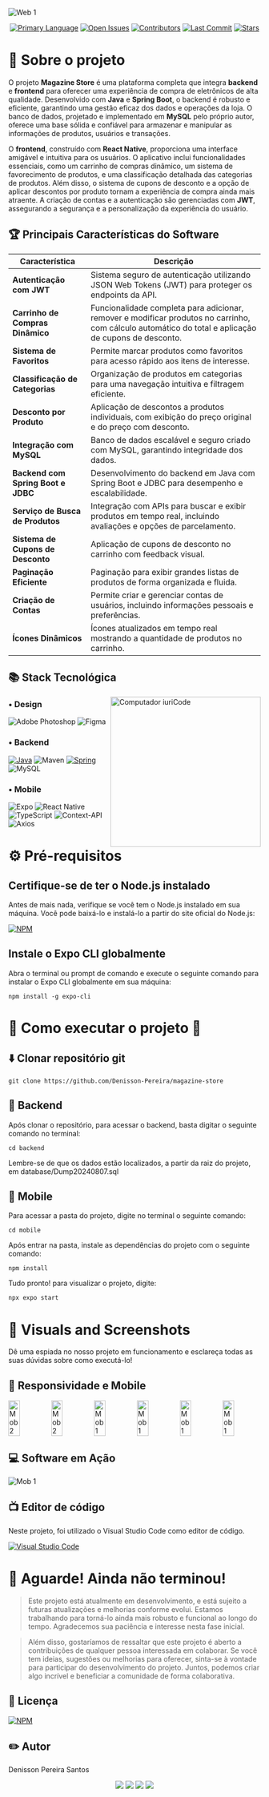 ![Web 1](./github/banner.png) 

<p align="center">
  <a href="https://github.com/Denisson-Pereira/magazine-store"><img src="https://img.shields.io/github/languages/top/Denisson-Pereira/magazine-store?color=blue" alt="Primary Language"></a>
  <a href="https://github.com/Denisson-Pereira/magazine-store/issues"><img src="https://img.shields.io/github/issues-raw/Denisson-Pereira/magazine-store" alt="Open Issues"></a>
  <a href="https://github.com/Denisson-Pereira/magazine-store/graphs/contributors"><img src="https://img.shields.io/github/contributors/Denisson-Pereira/magazine-store" alt="Contributors"></a>
  <a href="https://github.com/Denisson-Pereira/magazine-store/commits/main"><img src="https://img.shields.io/github/last-commit/Denisson-Pereira/magazine-store" alt="Last Commit"></a>
  <a href="https://github.com/Denisson-Pereira/magazine-store/stargazers"><img src="https://img.shields.io/github/stars/Denisson-Pereira/magazine-store" alt="Stars"></a>
</p>






# 📑 Sobre o projeto 


O projeto **Magazine Store** é uma plataforma completa que integra **backend** e **frontend** para oferecer uma experiência de compra de eletrônicos de alta qualidade. Desenvolvido com **Java** e **Spring Boot**, o backend é robusto e eficiente, garantindo uma gestão eficaz dos dados e operações da loja. O banco de dados, projetado e implementado em **MySQL** pelo próprio autor, oferece uma base sólida e confiável para armazenar e manipular as informações de produtos, usuários e transações.

O **frontend**, construído com **React Native**, proporciona uma interface amigável e intuitiva para os usuários. O aplicativo inclui funcionalidades essenciais, como um carrinho de compras dinâmico, um sistema de favorecimento de produtos, e uma classificação detalhada das categorias de produtos. Além disso, o sistema de cupons de desconto e a opção de aplicar descontos por produto tornam a experiência de compra ainda mais atraente. A criação de contas e a autenticação são gerenciadas com **JWT**, assegurando a segurança e a personalização da experiência do usuário.

## 🏆 Principais Características do Software

| **Característica**                  | **Descrição**                                                                                                 |
|------------------------------------|---------------------------------------------------------------------------------------------------------------|
| **Autenticação com JWT**           | Sistema seguro de autenticação utilizando JSON Web Tokens (JWT) para proteger os endpoints da API.           |
| **Carrinho de Compras Dinâmico**   | Funcionalidade completa para adicionar, remover e modificar produtos no carrinho, com cálculo automático do total e aplicação de cupons de desconto. |
| **Sistema de Favoritos**           | Permite marcar produtos como favoritos para acesso rápido aos itens de interesse.                           |
| **Classificação de Categorias**    | Organização de produtos em categorias para uma navegação intuitiva e filtragem eficiente.                   |
| **Desconto por Produto**           | Aplicação de descontos a produtos individuais, com exibição do preço original e do preço com desconto.       |
| **Integração com MySQL**           | Banco de dados escalável e seguro criado com MySQL, garantindo integridade dos dados.                        |
| **Backend com Spring Boot e JDBC** | Desenvolvimento do backend em Java com Spring Boot e JDBC para desempenho e escalabilidade.                 |
| **Serviço de Busca de Produtos**   | Integração com APIs para buscar e exibir produtos em tempo real, incluindo avaliações e opções de parcelamento. |
| **Sistema de Cupons de Desconto**  | Aplicação de cupons de desconto no carrinho com feedback visual.                                             |
| **Paginação Eficiente**            | Paginação para exibir grandes listas de produtos de forma organizada e fluida.                              |
| **Criação de Contas**              | Permite criar e gerenciar contas de usuários, incluindo informações pessoais e preferências.                  |
| **Ícones Dinâmicos**               | Ícones atualizados em tempo real mostrando a quantidade de produtos no carrinho.                            |


## 📚 Stack Tecnológica

<img src="./github/menina.gif" min-width="100px" max-width="100px" width="300px" align="right" alt="Computador iuriCode">

### • Design

![Adobe Photoshop](https://img.shields.io/badge/adobe%20photoshop-%23051D34?style=for-the-badge&logo=adobe%20photoshop&logoColor=%233CA3F7)
![Figma](https://img.shields.io/badge/figma-%23F24E1E.svg?style=for-the-badge&logo=figma&logoColor=white)

### • Backend

[![Java](https://img.shields.io/badge/java-%23ED8B00.svg?style=for-the-badge&logo=openjdk&logoColor=white)](https://www.java.com/)
![Maven](https://img.shields.io/badge/Maven-C71A36?style=for-the-badge&logo=apache-maven&logoColor=white)
[![Spring](https://img.shields.io/badge/spring-%236DB33F.svg?style=for-the-badge&logo=spring&logoColor=white)](https://spring.io/)
![MySQL](https://img.shields.io/badge/mysql-4479A1.svg?style=for-the-badge&logo=mysql&logoColor=white)


### • Mobile

![Expo](https://img.shields.io/badge/expo-1C1E24?style=for-the-badge&logo=expo&logoColor=#D04A37)
![React Native](https://img.shields.io/badge/react_native-%2320232a.svg?style=for-the-badge&logo=react&logoColor=%2361DAFB)
![TypeScript](https://img.shields.io/badge/typescript-%23007ACC.svg?style=for-the-badge&logo=typescript&logoColor=white)
![Context-API](https://img.shields.io/badge/Context--Api-000000?style=for-the-badge&logo=react)
![Axios](https://img.shields.io/badge/Axios-%237261DF?style=for-the-badge&logo=axios&logoColor=white)

# ⚙ Pré-requisitos

## Certifique-se de ter o Node.js instalado

Antes de mais nada, verifique se você tem o Node.js instalado em sua máquina. Você pode baixá-lo e instalá-lo a partir do site oficial do Node.js:

[![NPM](https://img.shields.io/npm/v/npm.svg?logo=npm)](https://nodejs.org/en) 

## Instale o Expo CLI globalmente

Abra o terminal ou prompt de comando e execute o seguinte comando para instalar o Expo CLI globalmente em sua máquina:

```
npm install -g expo-cli
```

# 🚀 Como executar o projeto 🚀

## ⬇️ Clonar repositório git

```
git clone https://github.com/Denisson-Pereira/magazine-store
```

## 🏧 Backend

Após clonar o repositório, para acessar o backend, basta digitar o seguinte comando no terminal:

```
cd backend
```

Lembre-se de que os dados estão localizados, a partir da raiz do projeto, em database/Dump20240807.sql


## 📱 Mobile

Para acessar a pasta do projeto, digite no terminal o seguinte comando:

```
cd mobile
```

Após entrar na pasta, instale as dependências do projeto com o seguinte comando:

```
npm install 
```

Tudo pronto! para visualizar o projeto, digite:

```
npx expo start
```


# 📸 Visuals and Screenshots

Dê uma espiada no nosso projeto em funcionamento e esclareça todas as suas dúvidas sobre como executá-lo!

## 📱 Responsividade e Mobile

<div style="display: flex; gap: 10px;">
    <img src="./github/img0.png" alt="Mob 2" style="width: 30%;">
    <img src="./github/img1.png" alt="Mob 2" style="width: 30%;">
    <img src="./github/img2.png" alt="Mob 1" style="width: 30%;">
    <img src="./github/img3.png" alt="Mob 1" style="width: 30%;">
    <img src="./github/img4.png" alt="Mob 1" style="width: 30%;">
    <img src="./github/img5.png" alt="Mob 1" style="width: 30%;">
</div>

## 💻 Software em Ação

![Mob 1](./github/software.gif) 



## 📺 Editor de código

Neste projeto, foi utilizado o Visual Studio Code como editor de código.

[![Visual Studio Code](https://img.shields.io/badge/Visual%20Studio%20Code-0078d7.svg?style=for-the-badge&logo=visual-studio-code&logoColor=white)](https://code.visualstudio.com/)



# 🚨 Aguarde! Ainda não terminou!

>Este projeto está atualmente em desenvolvimento, e está sujeito a futuras atualizações e melhorias conforme evolui. Estamos trabalhando para torná-lo ainda mais robusto e funcional ao longo do tempo. Agradecemos sua paciência e interesse nesta fase inicial.

>Além disso, gostaríamos de ressaltar que este projeto é aberto a contribuições de qualquer pessoa interessada em colaborar. Se você tem ideias, sugestões ou melhorias para oferecer, sinta-se à vontade para participar do desenvolvimento do projeto. Juntos, podemos criar algo incrível e beneficiar a comunidade de forma colaborativa.

## 📜 Licença

[![NPM](https://img.shields.io/npm/l/react)](https://github.com/Denisson-Pereira/magazine-store/blob/main/LICENSE) 

## ✏️ Autor 

Denisson Pereira Santos

<div align='center'> 
<a href="https://www.linkedin.com/in/denisson-pereira" target="_blank"><img src="https://img.shields.io/badge/-LinkedIn-%230077B5?style=for-the-badge&logo=linkedin&logoColor=white"  target="_blank"></a> 
<a href="https://denissonpereira.com" target="_blank"><img src="https://img.shields.io/badge/Meu%20Site-%2333cc33?style=for-the-badge&logo=fontawesome&logoColor=white&logoWidth=15&labelColor=black"  target="_blank"></a> 
<a href="https://github.com/DenissonPereira" target="_blank"><img src="https://img.shields.io/badge/GitHub-%23181717?style=for-the-badge&logo=github&logoColor=white&logoWidth=15&labelColor=black"  target="_blank"></a> 
<a href="https://www.instagram.com/denisson_pereira1?igshid=OGQ5ZDc2ODk2ZA%3D%3D&utm_source=qr" target="_blank"><img src="https://img.shields.io/badge/-Instagram-%23E4405F?style=for-the-badge&logo=instagram&logoColor=white"></a>
</div>&nbsp;&nbsp;